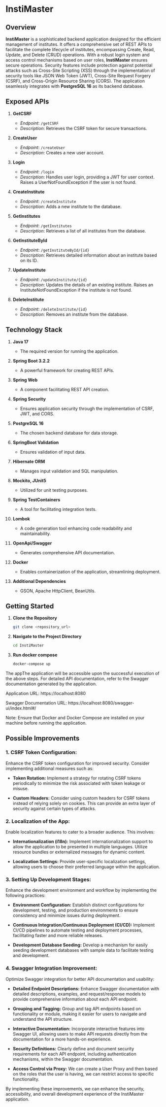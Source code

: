 # InstiMaster

## Overview

**InstiMaster** is a sophisticated backend application designed for the efficient management of institutes. It offers a comprehensive set of REST APIs to facilitate the complete lifecycle of institutes, encompassing Create, Read, Update, and Delete (CRUD) operations. With a robust login system and access control mechanisms based on user roles, **InstiMaster** ensures secure operations. Security features include protection against potential attacks such as Cross-Site Scripting (XSS) through the implementation of security tools like JSON Web Token (JWT), Cross-Site Request Forgery (CSRF), and Cross-Origin Resource Sharing (CORS). The application seamlessly integrates with **PostgreSQL 16** as its backend database.

## Exposed APIs

1. **GetCSRF**
    - *Endpoint*: `/getCSRF`
    - *Description*: Retrieves the CSRF token for secure transactions.

2. **CreateUser**
    - *Endpoint*: `/createUser`
    - *Description*: Creates a new user account.

3. **Login**
    - *Endpoint*: `/login`
    - *Description*: Handles user login, providing a JWT for user context. Raises a UserNotFoundException if the user is not found.

4. **CreateInstitute**
    - *Endpoint*: `/createInstitute`
    - *Description*: Adds a new institute to the database.

5. **GetInstitutes**
    - *Endpoint*: `/getInstitutes`
    - *Description*: Retrieves a list of all institutes from the database.

6. **GetInstituteById**
    - *Endpoint*: `/getInstituteById/{id}`
    - *Description*: Retrieves detailed information about an institute based on its ID.

7. **UpdateInstitute**
    - *Endpoint*: `/updateInstitute/{id}`
    - *Description*: Updates the details of an existing institute. Raises an InstituteNotFoundException if the institute is not found.

8. **DeleteInstitute**
    - *Endpoint*: `/deleteInstitute/{id}`
    - *Description*: Removes an institute from the database.

## Technology Stack

1. **Java 17**
    - The required version for running the application.

2. **Spring Boot 3.2.2**
    - A powerful framework for creating REST APIs.

3. **Spring Web**
    - A component facilitating REST API creation.

4. **Spring Security**
    - Ensures application security through the implementation of CSRF, JWT, and CORS.

5. **PostgreSQL 16**
    - The chosen backend database for data storage.

6. **SpringBoot Validation**
    - Ensures validation of input data.

7. **Hibernate ORM**
    - Manages input validation and SQL manipulation.

8. **Mockito, JUnit5**
    - Utilized for unit testing purposes.

9. **Spring TestContainers**
    - A tool for facilitating integration tests.

10. **Lombok**
    - A code generation tool enhancing code readability and maintainability.

11. **OpenApi/Swagger**
    - Generates comprehensive API documentation.

12. **Docker**
    - Enables containerization of the application, streamlining deployment.

13. **Additional Dependencies**
    - GSON, Apache HttpClient, BeanUtils.

## Getting Started

1. **Clone the Repository**
   ```bash
   git clone <repository_url>
   ```
2. **Navigate to the Project Directory**
   ```bash
   cd InstiMaster
   ```
3. **Run docker compose**
    ```bash
   docker-compose up
   ```
The appThe application will be accessible upon the successful execution of the above steps. 
For detailed API documentation, refer to the Swagger documentation generated by the application.

Application URL: https://localhost:8080

Swagger Documentation URL: https://localhost:8080/swagger-ui/index.html#/

Note: Ensure that Docker and Docker Compose are installed on your machine before running the application.

## Possible Improvements

### 1. CSRF Token Configuration:

Enhance the CSRF token configuration for improved security. Consider implementing additional measures such as:

- **Token Rotation:** Implement a strategy for rotating CSRF tokens periodically to minimize the risk associated with token leakage or misuse.

- **Custom Headers:** Consider using custom headers for CSRF tokens instead of relying solely on cookies. This can provide an extra layer of security against certain types of attacks.

### 2. Localization of the App:

Enable localization features to cater to a broader audience. This involves:

- **Internationalization (i18n):** Implement internationalization support to allow the application to be presented in multiple languages. Utilize resource bundles or externalized messages for dynamic content.

- **Localization Settings:** Provide user-specific localization settings, allowing users to choose their preferred language within the application.

### 3. Setting Up Development Stages:

Enhance the development environment and workflow by implementing the following practices:

- **Environment Configuration:** Establish distinct configurations for development, testing, and production environments to ensure consistency and minimize issues during deployment.

- **Continuous Integration/Continuous Deployment (CI/CD):** Implement CI/CD pipelines to automate testing and deployment processes, facilitating faster and more reliable releases.

- **Development Database Seeding:** Develop a mechanism for easily seeding development databases with sample data to facilitate testing and development.

### 4. Swagger Integration Improvement:

Optimize Swagger integration for better API documentation and usability:

- **Detailed Endpoint Descriptions:** Enhance Swagger documentation with detailed descriptions, examples, and request/response models to provide comprehensive information about each API endpoint.

- **Grouping and Tagging:** Group and tag API endpoints based on functionality or module, making it easier for users to navigate and understand the API structure.

- **Interactive Documentation:** Incorporate interactive features into Swagger UI, allowing users to make API requests directly from the documentation for a more hands-on experience.

- **Security Definitions:** Clearly define and document security requirements for each API endpoint, including authentication mechanisms, within the Swagger documentation.

- **Access Control via Proxy:** We can create a User Proxy and then based on the roles that the user is having, we can restrict access to specific functionality.

By implementing these improvements, we can enhance the security, accessibility, and overall development experience of the InstiMaster application.
